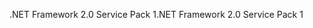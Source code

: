 <span data-ttu-id="45416-101">.NET Framework 2.0 Service Pack 1</span><span class="sxs-lookup"><span data-stu-id="45416-101">.NET Framework 2.0 Service Pack 1</span></span>